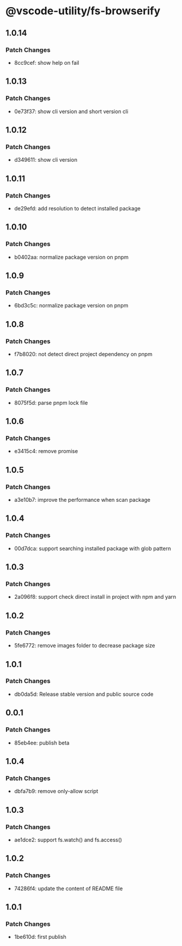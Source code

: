 # @vscode-utility/fs-browserify

## 1.0.14

### Patch Changes

- 8cc9cef: show help on fail

## 1.0.13

### Patch Changes

- 0e73f37: show cli version and short version cli

## 1.0.12

### Patch Changes

- d349611: show cli version

## 1.0.11

### Patch Changes

- de29efd: add resolution to detect installed package

## 1.0.10

### Patch Changes

- b0402aa: normalize package version on pnpm

## 1.0.9

### Patch Changes

- 6bd3c5c: normalize package version on pnpm

## 1.0.8

### Patch Changes

- f7b8020: not detect direct project dependency on pnpm

## 1.0.7

### Patch Changes

- 8075f5d: parse pnpm lock file

## 1.0.6

### Patch Changes

- e3415c4: remove promise

## 1.0.5

### Patch Changes

- a3e10b7: improve the performance when scan package

## 1.0.4

### Patch Changes

- 00d7dca: support searching installed package with glob pattern

## 1.0.3

### Patch Changes

- 2a096f8: support check direct install in project with npm and yarn

## 1.0.2

### Patch Changes

- 5fe6772: remove images folder to decrease package size

## 1.0.1

### Patch Changes

- db0da5d: Release stable version and public source code

## 0.0.1

### Patch Changes

- 85eb4ee: publish beta

## 1.0.4

### Patch Changes

- dbfa7b9: remove only-allow script

## 1.0.3

### Patch Changes

- ae1dce2: support fs.watch() and fs.access()

## 1.0.2

### Patch Changes

- 74286f4: update the content of README file

## 1.0.1

### Patch Changes

- 1be610d: first publish
